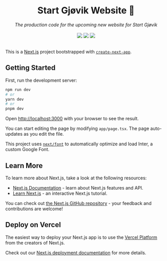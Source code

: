 <div align="center">
	<h1>Start Gjøvik Website 🚀</h1>
	<i>The production code for the upcoming new website for Start Gjøvik </i>
	<div gap="3">
    	<br />
    	<img src="https://img.shields.io/badge/next.js-000000?style=for-the-badge&logo=nextdotjs&logoColor=white" />
    	<img src="https://img.shields.io/badge/TypeScript-007ACC?style=for-the-badge&logo=typescript&logoColor=white" />
    	<img src="https://img.shields.io/badge/Vercel-000000?style=for-the-badge&logo=vercel&logoColor=white" />
	</div>
</div>

<br />


This is a [Next.js](https://nextjs.org/) project bootstrapped with [`create-next-app`](https://github.com/vercel/next.js/tree/canary/packages/create-next-app).

## Getting Started

First, run the development server:

```bash
npm run dev
# or
yarn dev
# or
pnpm dev
```

Open [http://localhost:3000](http://localhost:3000) with your browser to see the result.

You can start editing the page by modifying `app/page.tsx`. The page auto-updates as you edit the file.

This project uses [`next/font`](https://nextjs.org/docs/basic-features/font-optimization) to automatically optimize and load Inter, a custom Google Font.

## Learn More

To learn more about Next.js, take a look at the following resources:

- [Next.js Documentation](https://nextjs.org/docs) - learn about Next.js features and API.
- [Learn Next.js](https://nextjs.org/learn) - an interactive Next.js tutorial.

You can check out [the Next.js GitHub repository](https://github.com/vercel/next.js/) - your feedback and contributions are welcome!

## Deploy on Vercel

The easiest way to deploy your Next.js app is to use the [Vercel Platform](https://vercel.com/new?utm_medium=default-template&filter=next.js&utm_source=create-next-app&utm_campaign=create-next-app-readme) from the creators of Next.js.

Check out our [Next.js deployment documentation](https://nextjs.org/docs/deployment) for more details.
